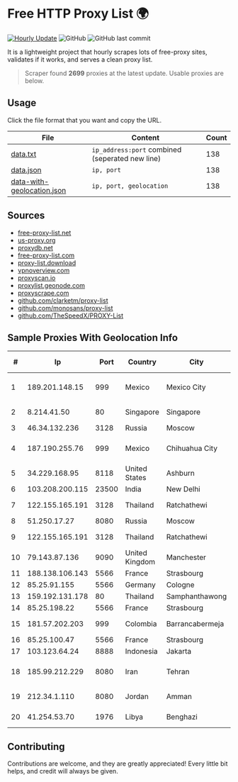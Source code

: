 
# Free HTTP Proxy List 🌍

[![Hourly Update](https://github.com/mertguvencli/http-proxy-list/actions/workflows/main.yml/badge.svg?branch=main)](https://github.com/mertguvencli/http-proxy-list/actions/workflows/main.yml)
![GitHub](https://img.shields.io/github/license/mertguvencli/http-proxy-list)
![GitHub last commit](https://img.shields.io/github/last-commit/mertguvencli/http-proxy-list)

It is a lightweight project that hourly scrapes lots of free-proxy sites, validates if it works, and serves a clean proxy list.


> Scraper found **2699** proxies at the latest update. Usable proxies are below.

## Usage

Click the file format that you want and copy the URL.


|File|Content|Count|
|----|-------|-----|
|[data.txt](https://raw.githubusercontent.com/mertguvencli/http-proxy-list/main/proxy-list/data.txt)|`ip_address:port` combined (seperated new line)|138|
|[data.json](https://raw.githubusercontent.com/mertguvencli/http-proxy-list/main/proxy-list/data.json)|`ip, port`|138|
|[data-with-geolocation.json](https://raw.githubusercontent.com/mertguvencli/http-proxy-list/main/proxy-list/data-with-geolocation.json)|`ip, port, geolocation`|138|

## Sources

* [free-proxy-list.net](https://free-proxy-list.net)
* [us-proxy.org](https://www.us-proxy.org)
* [proxydb.net](http://proxydb.net)
* [free-proxy-list.com](https://free-proxy-list.com/?page=&port=&type%5B%5D=http&type%5B%5D=https&up_time=0&search=Search)
* [proxy-list.download](https://www.proxy-list.download/HTTP)
* [vpnoverview.com](https://vpnoverview.com/privacy/anonymous-browsing/free-proxy-servers)
* [proxyscan.io](https://www.proxyscan.io)
* [proxylist.geonode.com](https://proxylist.geonode.com/api/proxy-list?limit=300&page=1&sort_by=lastChecked&sort_type=desc&protocols=http,https)
* [proxyscrape.com](https://api.proxyscrape.com/v2/?request=displayproxies&protocol=http&timeout=10000&country=all&ssl=all&anonymity=all)
* [github.com/clarketm/proxy-list](https://raw.githubusercontent.com/clarketm/proxy-list/master/proxy-list-raw.txt)
* [github.com/monosans/proxy-list](https://raw.githubusercontent.com/monosans/proxy-list/main/proxies/http.txt)
* [github.com/TheSpeedX/PROXY-List](https://raw.githubusercontent.com/TheSpeedX/PROXY-List/master/http.txt)


## Sample Proxies With Geolocation Info

|#|Ip|Port|Country|City|Internet Service Provider|
|-|--|----|-------|----|-------------------------|
|1|189.201.148.15|999|Mexico|Mexico City|ATC HOLDING FIBRA MEXICO, S. DE R.L. DE C.V.|
|2|8.214.41.50|80|Singapore|Singapore|Alibaba (US) Technology Co., Ltd.|
|3|46.34.132.236|3128|Russia|Moscow|OOO WestCall Ltd.|
|4|187.190.255.76|999|Mexico|Chihuahua City|Total Play Telecomunicaciones SA De CV|
|5|34.229.168.95|8118|United States|Ashburn|Amazon.com, Inc.|
|6|103.208.200.115|23500|India|New Delhi|Gigantic|
|7|122.155.165.191|3128|Thailand|Ratchathewi|CAT Telecom Public Company Limited|
|8|51.250.17.27|8080|Russia|Moscow|Yandex.Cloud LLC|
|9|122.155.165.191|3128|Thailand|Ratchathewi|CAT Telecom Public Company Limited|
|10|79.143.87.136|9090|United Kingdom|Manchester|Hydra Communications Ltd|
|11|188.138.106.143|5566|France|Strasbourg|Host Europe GmbH|
|12|85.25.91.155|5566|Germany|Cologne|PlusServer GmbH|
|13|159.192.131.178|80|Thailand|Samphanthawong|CAT-BB|
|14|85.25.198.22|5566|France|Strasbourg|Host Europe GmbH|
|15|181.57.202.203|999|Colombia|Barrancabermeja|Telmex Colombia S.A.|
|16|85.25.100.47|5566|France|Strasbourg|Host Europe GmbH|
|17|103.123.64.24|8888|Indonesia|Jakarta|CEPATNET|
|18|185.99.212.229|8080|Iran|Tehran|Asiatech Data Transmission company|
|19|212.34.1.110|8080|Jordan|Amman|Jordan Telecom Group|
|20|41.254.53.70|1976|Libya|Benghazi|LTT Network Backbone and POPs|



## Contributing

Contributions are welcome, and they are greatly appreciated! Every
little bit helps, and credit will always be given.

